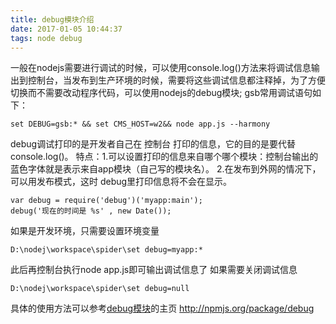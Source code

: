 ```yaml
---
title: debug模块介绍
date: 2017-01-05 10:44:37
tags: node debug
---
```

一般在nodejs需要进行调试的时候，可以使用console.log()方法来将调试信息输出到控制台，当发布到生产环境的时候，需要将这些调试信息都注释掉，为了方便切换而不需要改动程序代码，可以使用nodejs的debug模块;
gsb常用调试语句如下：
```
set DEBUG=gsb:* && set CMS_HOST=w2&& node app.js --harmony
```
debug调试打印的是开发者自己在 控制台 打印的信息，它的目的是要代替 console.log()。
特点：1.可以设置打印的信息来自哪个哪个模块：控制台输出的蓝色字体就是表示来自app模块（自己写的模块名）。 2.在发布到外网的情况下，可以用发布模式，这时 debug里打印信息将不会在显示。

```
var debug = require('debug')('myapp:main');
debug('现在的时间是 %s' , new Date());
```
如果是开发环境，只需要设置环境变量
```
D:\nodej\workspace\spider\set debug=myapp:*
```
此后再控制台执行node app.js即可输出调试信息了
如果需要关闭调试信息
```
D:\nodej\workspace\spider\set debug=null
```
具体的使用方法可以参考[debug模块](http://npmjs.org/package/debug)的主页 http://npmjs.org/package/debug

